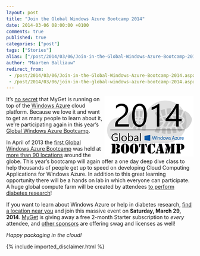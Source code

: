 ```yaml
---
layout: post
title: "Join the Global Windows Azure Bootcamp 2014"
date: 2014-03-06 08:00:00 +0100
comments: true
published: true
categories: ["post"]
tags: ["Stories"]
alias: ["/post/2014/03/06/Join-in-the-Global-Windows-Azure-Bootcamp-2014.aspx", "/post/2014/03/06/join-in-the-global-windows-azure-bootcamp-2014.aspx"]
author: "Maarten Balliauw"
redirect_from:
 - /post/2014/03/06/Join-in-the-Global-Windows-Azure-Bootcamp-2014.aspx.html
 - /post/2014/03/06/join-in-the-global-windows-azure-bootcamp-2014.aspx.html
---
```


<p><a href="/images/bootcamp.png"><img width="240" height="162" title="bootcamp" align="right" style="border: 0px currentColor; border-image: none; padding-top: 0px; padding-right: 0px; padding-left: 0px; float: right; display: inline; background-image: none;" alt="Global Windows Azure Bootcamp" src="/images/bootcamp_thumb.png" border="0"></a>It’s <a href="http://channel9.msdn.com/Events/TechEd/NorthAmerica/2013/WAD-B201#fbid=olmtbNwgcb9">no secret</a> that MyGet is running on top of the <a href="http://www.windowsazure.com">Windows Azure</a> cloud platform. Because we love it and want to get as many people to learn about it, we’re participating again in this year’s <a href="http://global.windowsazurebootcamp.com">Global Windows Azure Bootcamp</a>. </p> <p>In April of 2013 the <a href="http://global.windowsazurebootcamp.com/wp-content/uploads/2013/12/Global-Windows-Azure-Bootcamp-2013.pdf">first Global Windows Azure Bootcamp</a> was held at <a href="http://global.windowsazurebootcamp.com/?page_id=3522">more than 90 locations</a> around the globe. This year’s bootcamp will again offer a one day deep dive class to help thousands of people get up to speed on developing Cloud Computing Applications for Windows Azure. In addition to this great learning opportunity there will be a hands on lab in which everyone can participate. A huge global compute farm will be created by attendees <a href="http://global.windowsazurebootcamp.com/charity">to perform diabetes research</a>! <p>If you want to learn about Windows Azure or help in diabetes research, <a href="http://global.windowsazurebootcamp.com/locations/">find a location near you</a> and join this massive event on <strong>Saturday, March 29, 2014</strong>. <a href="https://www.myget.org" target="_blank">MyGet</a> is giving away a free 2-month Starter subscription to <em>every</em> attendee, and <a href="http://global.windowsazurebootcamp.com/sponsors/">other sponsors</a> are offering swag and licenses as well!</p> <p><em>Happy packaging in the cloud!</em></p>

{% include imported_disclaimer.html %}

